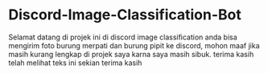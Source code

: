 # Discord-Image-Classification-Bot

Selamat datang di projek ini di discord image classification anda bisa mengirim foto burung merpati dan burung pipit ke discord, mohon maaf jika masih kurang lengkap di projek saya karna saya masih sibuk. terima kasih telah melihat teks ini sekian terima kasih